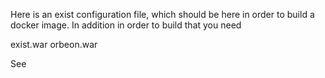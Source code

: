 
Here is an exist configuration file, which should be here in order to build a docker image.
In addition in order to build that you need 

exist.war
orbeon.war

See